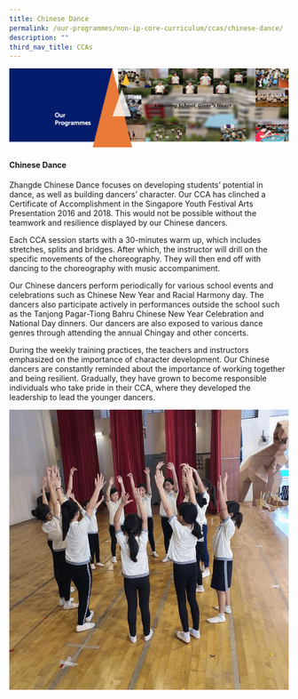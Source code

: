 ```yaml
---
title: Chinese Dance
permalink: /our-programmes/non-ip-core-curriculum/ccas/chinese-dance/
description: ""
third_nav_title: CCAs
---
```

<img src="/images/OurProgrammes1.png">
<h4><strong>Chinese Dance</strong></h4>
<p>Zhangde Chinese Dance focuses on developing students&rsquo;&nbsp;potential in dance, as well as building dancers&rsquo;&nbsp;character. Our CCA has clinched a Certificate of Accomplishment in the Singapore Youth Festival Arts Presentation 2016 and 2018. This would not be possible without the teamwork and resilience displayed by our Chinese dancers.</p>
<p>Each CCA session starts with a 30-minutes warm up, which includes stretches, splits and bridges. After which, the instructor will drill on the specific movements of the choreography. They will then end off with dancing to the choreography with music accompaniment.</p>
<p>Our Chinese dancers perform periodically for various school events and celebrations such as Chinese New Year and Racial Harmony day. The dancers also participate actively in performances outside the school such as the Tanjong Pagar-Tiong Bahru Chinese New Year Celebration and National Day dinners. Our dancers are also exposed to various dance genres through attending the annual Chingay and other concerts.</p>
<p>During the weekly training practices, the teachers and instructors emphasized on the importance of character development. Our Chinese dancers are constantly reminded about the importance of working together and being resilient. Gradually, they have grown to become responsible individuals who take pride in their CCA, where they developed the leadership to lead the younger dancers.</p>
<img src="/images/Chinese%20Dance.gif">